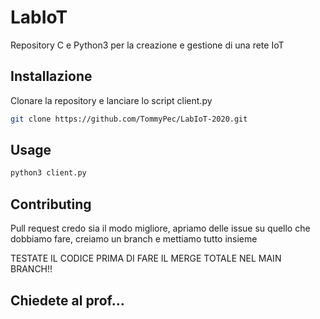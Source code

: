 # LabIoT

Repository C e Python3 per la creazione e gestione di una rete IoT

## Installazione

Clonare la repository e lanciare lo script client.py

```bash
git clone https://github.com/TommyPec/LabIoT-2020.git
```

## Usage

```bash
python3 client.py
```

## Contributing
Pull request credo sia il modo migliore, apriamo delle issue su quello che dobbiamo fare, creiamo un branch e mettiamo tutto insieme

TESTATE IL CODICE PRIMA DI FARE IL MERGE TOTALE NEL MAIN BRANCH!!

## Chiedete al prof...
